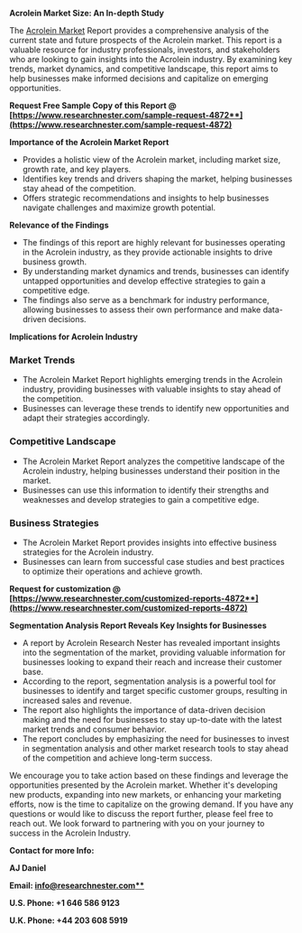 ﻿**Acrolein Market Size: An In-depth Study**

The [Acrolein Market](https://www.researchnester.com/reports/acrolein-market/4872) Report provides a comprehensive analysis of the current state and future prospects of the Acrolein market. This report is a valuable resource for industry professionals, investors, and stakeholders who are looking to gain insights into the Acrolein industry. By examining key trends, market dynamics, and competitive landscape, this report aims to help businesses make informed decisions and capitalize on emerging opportunities.

**Request Free Sample Copy of this Report @ [https://www.researchnester.com/sample-request-4872**](https://www.researchnester.com/sample-request-4872)**

**Importance of the Acrolein Market Report**

- Provides a holistic view of the Acrolein market, including market size, growth rate, and key players.
- Identifies key trends and drivers shaping the market, helping businesses stay ahead of the competition.
- Offers strategic recommendations and insights to help businesses navigate challenges and maximize growth potential.

**Relevance of the Findings**

- The findings of this report are highly relevant for businesses operating in the Acrolein industry, as they provide actionable insights to drive business growth.
- By understanding market dynamics and trends, businesses can identify untapped opportunities and develop effective strategies to gain a competitive edge.
- The findings also serve as a benchmark for industry performance, allowing businesses to assess their own performance and make data-driven decisions.

**Implications for Acrolein Industry**
### **Market Trends**
- The Acrolein Market Report highlights emerging trends in the Acrolein industry, providing businesses with valuable insights to stay ahead of the competition.
- Businesses can leverage these trends to identify new opportunities and adapt their strategies accordingly.
### **Competitive Landscape**
- The Acrolein Market Report analyzes the competitive landscape of the Acrolein industry, helping businesses understand their position in the market.
- Businesses can use this information to identify their strengths and weaknesses and develop strategies to gain a competitive edge.
### **Business Strategies**
- The Acrolein Market Report provides insights into effective business strategies for the Acrolein industry.
- Businesses can learn from successful case studies and best practices to optimize their operations and achieve growth.

**Request for customization @ [https://www.researchnester.com/customized-reports-4872**](https://www.researchnester.com/customized-reports-4872)**

**Segmentation Analysis Report Reveals Key Insights for Businesses**

- A report by Acrolein Research Nester has revealed important insights into the segmentation of the market, providing valuable information for businesses looking to expand their reach and increase their customer base.
- According to the report, segmentation analysis is a powerful tool for businesses to identify and target specific customer groups, resulting in increased sales and revenue.
- The report also highlights the importance of data-driven decision making and the need for businesses to stay up-to-date with the latest market trends and consumer behavior.
- The report concludes by emphasizing the need for businesses to invest in segmentation analysis and other market research tools to stay ahead of the competition and achieve long-term success.

We encourage you to take action based on these findings and leverage the opportunities presented by the Acrolein market. Whether it's developing new products, expanding into new markets, or enhancing your marketing efforts, now is the time to capitalize on the growing demand. If you have any questions or would like to discuss the report further, please feel free to reach out. We look forward to partnering with you on your journey to success in the Acrolein Industry.

**Contact for more Info:**

**AJ Daniel**

**Email: [info@researchnester.com**](mailto:info@researchnester.com)**

**U.S. Phone: +1 646 586 9123** 

**U.K. Phone: +44 203 608 5919**

